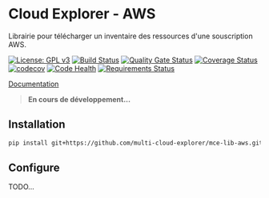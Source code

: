 # Cloud Explorer - AWS

Librairie pour télécharger un inventaire des ressources d'une souscription AWS.

[![License: GPL v3](https://img.shields.io/badge/License-GPLv3-blue.svg)](https://www.gnu.org/licenses/gpl-3.0)
[![Build Status](https://travis-ci.org/multi-cloud-explorer/mce-lib-aws.svg)](https://travis-ci.org/multi-cloud-explorer/mce-lib-aws)
[![Quality Gate Status](https://sonarcloud.io/api/project_badges/measure?project=multi-cloud-explorer_mce-lib-aws&metric=alert_status)](https://sonarcloud.io/dashboard?id=multi-cloud-explorer_mce-lib-aws)
[![Coverage Status](https://coveralls.io/repos/github/multi-cloud-explorer/mce-lib-aws/badge.svg?branch=master)](https://coveralls.io/github/multi-cloud-explorer/mce-lib-aws?branch=master)
[![codecov](https://codecov.io/gh/multi-cloud-explorer/mce-lib-aws/branch/master/graph/badge.svg)](https://codecov.io/gh/multi-cloud-explorer/mce-lib-aws)
[![Code Health](https://landscape.io/github/multi-cloud-explorer/mce-lib-aws/master/landscape.svg?style=flat)](https://landscape.io/github/multi-cloud-explorer/mce-lib-aws/master)
[![Requirements Status](https://requires.io/github/multi-cloud-explorer/mce-lib-aws/requirements.svg?branch=master)](https://requires.io/github/multi-cloud-explorer/mce-lib-aws/requirements/?branch=master)

[Documentation](https://multi-cloud-explorer.readthedocs.org)

> **En cours de développement...**

## Installation

```bash
pip install git+https://github.com/multi-cloud-explorer/mce-lib-aws.git
```

## Configure

TODO...


